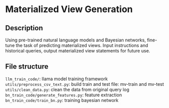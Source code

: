 # Materialized View Generation

## Description
Using pre-trained natural language models and Bayesian networks, fine-tune the task of predicting materialized views. Input instructions and historical queries, output materialized view statements for future use.

## File structure
`llm_train_code/`: llama model training framework\
`utils/preprocess_csv_text.py`: build train and test file: mv-train and mv-test\
`utils/clean_data.py`: clean the data from original query log\
`bn_train_code/generate_features.py`: feature extraction\
`bn_train_code/train_bn.py`: training bayesian network